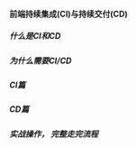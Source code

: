 #### 前端持续集成(CI)与持续交付(CD)

##### 什么是CI和CD

##### 为什么需要CI/CD

##### CI篇

##### CD篇

##### 实战操作， 完整走完流程